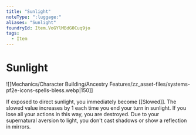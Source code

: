 ```yaml
---
title: "Sunlight"
noteType: ":luggage:"
aliases: "Sunlight"
foundryId: Item.VoGYlMBdG0Cuq9jo
tags:
  - Item
---
```


# Sunlight
![[Mechanics/Character Building/Ancestry Features/zz_asset-files/systems-pf2e-icons-spells-bless.webp|150]]

If exposed to direct sunlight, you immediately become [[Slowed]]. The slowed value increases by 1 each time you end your turn in sunlight. If you lose all your actions in this way, you are destroyed. Due to your supernatural aversion to light, you don't cast shadows or show a reflection in mirrors.
